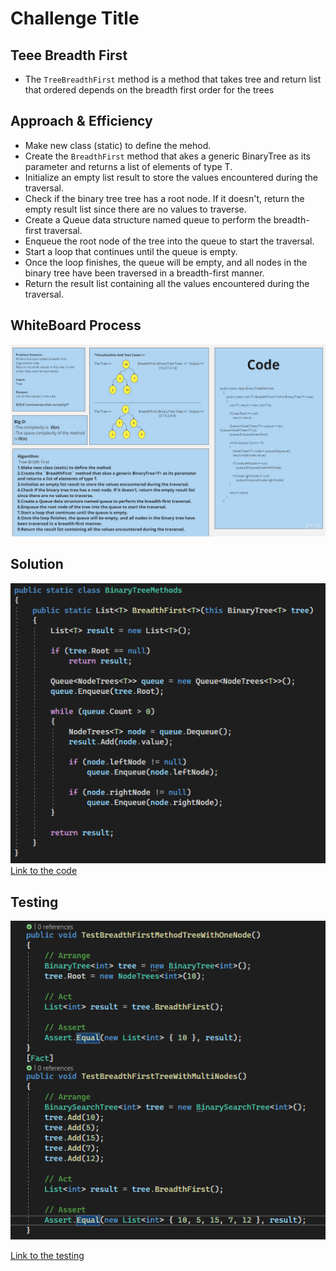 # Challenge Title
## Teee Breadth First
+ The `TreeBreadthFirst` method is a method that takes tree and return list that ordered depends on the breadth first order for the trees

## Approach & Efficiency
+ Make new class (static) to define the mehod.
+ Create the `BreadthFirst` method that akes a generic BinaryTree<T> as its parameter and returns a list of elements of type T.
+ Initialize an empty list result to store the values encountered during the traversal.
+ Check if the binary tree tree has a root node. If it doesn't, return the empty result list since there are no values to traverse.
+ Create a Queue data structure named queue to perform the breadth-first traversal.
+ Enqueue the root node of the tree into the queue to start the traversal.
+ Start a loop that continues until the queue is empty.
+ Once the loop finishes, the queue will be empty, and all nodes in the binary tree have been traversed in a breadth-first manner.
+ Return the result list containing all the values encountered during the traversal.
## WhiteBoard Process
![WhiteBoard](./Assest/BreadthFirst.jpg)


## Solution
![Tree Breadth First](./Assest/Code.png)
[Link to the code](/LinkedList/BinaryTreeMethods.cs)

## Testing

![Testing](./Assest/Testing.png)


[Link to the testing](/testLinkedList/UnitTest1.cs)
